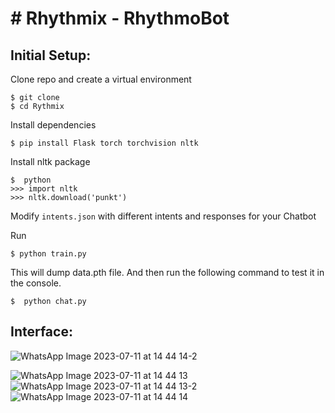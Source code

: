 # # Rhythmix - RhythmoBot


## Initial Setup:
Clone repo and create a virtual environment
```
$ git clone
$ cd Rythmix
```
Install dependencies
```
$ pip install Flask torch torchvision nltk
```
Install nltk package
```
$  python
>>> import nltk
>>> nltk.download('punkt')
```
Modify `intents.json` with different intents and responses for your Chatbot

Run
```
$ python train.py
```
This will dump data.pth file. And then run
the following command to test it in the console.
```
$  python chat.py
```

## Interface:
![WhatsApp Image 2023-07-11 at 14 44 14-2](https://github.com/amanullahmd12/Rhythmix/assets/92320933/e1e5d9cc-455e-40cb-9956-be32d359447f)

![WhatsApp Image 2023-07-11 at 14 44 13](https://github.com/amanullahmd12/Rhythmix/assets/92320933/f8693be8-4145-419d-81d8-44aac67bbe1f)
![WhatsApp Image 2023-07-11 at 14 44 13-2](https://github.com/amanullahmd12/Rhythmix/assets/92320933/92add2b0-2b0e-4672-926b-4ca331e39294)
![WhatsApp Image 2023-07-11 at 14 44 14](https://github.com/amanullahmd12/Rhythmix/assets/92320933/8198727a-b37c-4914-9d76-270fb3b256f9)



